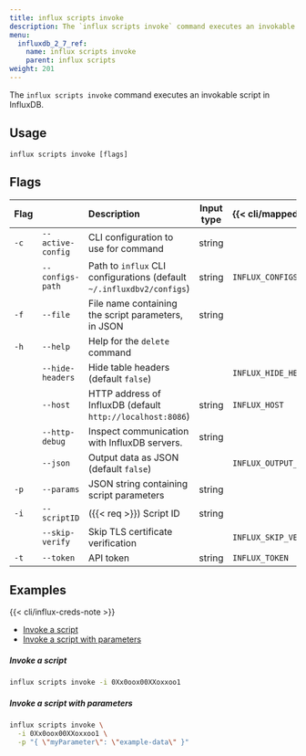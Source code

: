 ```yaml
---
title: influx scripts invoke
description: The `influx scripts invoke` command executes an invokable script in InfluxDB.
menu:
  influxdb_2_7_ref:
    name: influx scripts invoke
    parent: influx scripts
weight: 201
---
```


The `influx scripts invoke` command executes an invokable script in InfluxDB.

## Usage
```
influx scripts invoke [flags]
```

## Flags
| Flag |                   | Description                                                           | Input type | {{< cli/mapped >}}    |
|:-----|:------------------|:----------------------------------------------------------------------|:----------:|:----------------------|
| `-c` | `--active-config` | CLI configuration to use for command                                  | string     |                       |
|      | `--configs-path`  | Path to `influx` CLI configurations (default `~/.influxdbv2/configs`) | string     | `INFLUX_CONFIGS_PATH` |
| `-f` | `--file`          | File name containing the script parameters, in JSON                   | string     |                       |
| `-h` | `--help`          | Help for the `delete` command                                         |            |                       |
|      | `--hide-headers`  | Hide table headers (default `false`)                                  |            | `INFLUX_HIDE_HEADERS` |
|      | `--host`          | HTTP address of InfluxDB (default `http://localhost:8086`)            | string     | `INFLUX_HOST`         |
|      | `--http-debug`    | Inspect communication with InfluxDB servers.                          | string     |                       |
|      | `--json`          | Output data as JSON (default `false`)                                 |            | `INFLUX_OUTPUT_JSON`  |
| `-p` | `--params`        | JSON string containing script parameters                              | string     |                       |
| `-i` | `--scriptID`      | ({{< req >}}) Script ID                                               | string     |                       |
|      | `--skip-verify`   | Skip TLS certificate verification                                     |            | `INFLUX_SKIP_VERIFY`  |
| `-t` | `--token`         | API token                                                             | string     | `INFLUX_TOKEN`        |

## Examples

{{< cli/influx-creds-note >}}

- [Invoke a script](#invoke-a-script)
- [Invoke a script with parameters](#invoke-a-script-with-parameters)

##### Invoke a script
```sh
influx scripts invoke -i 0Xx0oox00XXoxxoo1
```

##### Invoke a script with parameters
```sh
influx scripts invoke \
  -i 0Xx0oox00XXoxxoo1 \
  -p "{ \"myParameter\": \"example-data\" }"
```
